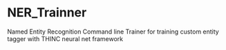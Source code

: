 # NER_Trainner
Named Entity Recognition Command line Trainer for training custom entity tagger with THINC neural net framework 
